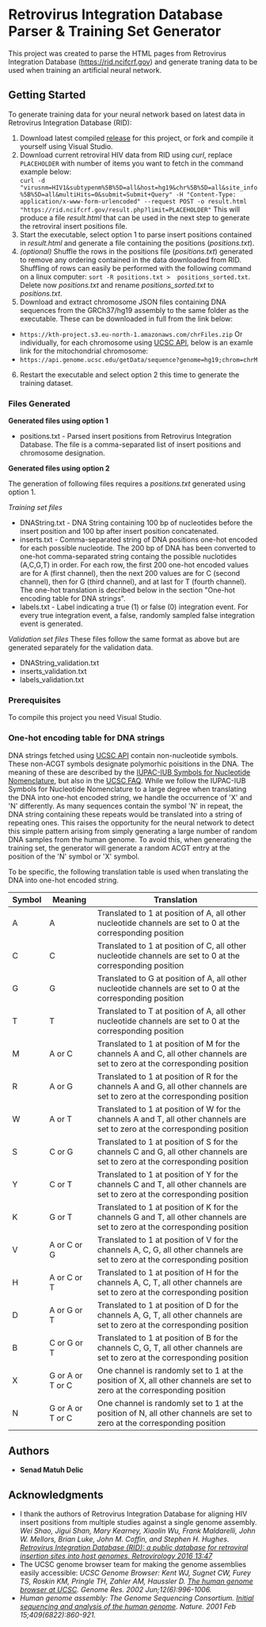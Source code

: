 # Retrovirus Integration Database Parser & Training Set Generator 
This project was created to parse the HTML pages from Retrovirus Integration Database (https://rid.ncifcrf.gov) and generate traning data to be used when training an artificial neural network.

## Getting Started

To generate training data for your neural network based on latest data in Retrovirus Integration Database (RID):
1. Download latest compiled [release](https://github.com/senadmd/RetrovirusIntegrationDatabaseParser/releases "latest release") for this project, or fork and compile it yourself using Visual Studio.
2. Download current retroviral HIV data from RID using *curl*, replace `PLACEHOLDER` with number of items you want to fetch in the command example below:  
``
curl -d "virusnm=HIV1&subtypenm%5B%5D=all&host=hg19&chr%5B%5D=all&site_info%5B%5D=all&multiHits=0&submit=Submit+Query" -H "Content-Type: application/x-www-form-urlencoded" --request POST -o result.html "https://rid.ncifcrf.gov/result.php?limit=PLACEHOLDER"
``
  This will produce a file *result.html* that can be used in the next step to generate the retroviral insert positions file.
3. Start the executable, select option 1 to parse insert positions contained in *result.html* and generate a file containing the positions (*positions.txt*).
4. *(optional)* Shuffle the rows in the positions file (*positions.txt*) generated to remove any ordering contained in the data downloaded from RID. Shuffling of rows can easily be performed with the following command on a linux computer: 
``
sort -R positions.txt >  positions_sorted.txt
``.
  Delete now *positions.txt* and rename *positions_sorted.txt* to *positions.txt*.
5. Download and extract chromosome JSON files containing DNA sequences from the GRCh37/hg19 assembly to the same folder as the executable. These can be downloaded in full from the link below:
* ``https://kth-project.s3.eu-north-1.amazonaws.com/chrFiles.zip``
Or individually, for each chromosome using [UCSC API](http://genome.ucsc.edu/goldenPath/help/api.html), below is an examle link for the mitochondrial chromosome:
* ``https://api.genome.ucsc.edu/getData/sequence?genome=hg19;chrom=chrM``
6. Restart the executable and select option 2 this time to generate the training dataset.
### Files Generated
**Generated files using option 1**
- positions.txt - Parsed insert positions from Retrovirus Integration Database. The file is a comma-separated list of insert positions and chromosome designation. 

**Generated files using option 2**

The generation of following files requires a *positions.txt* generated using option 1.

*Training set files*
- DNAString.txt - DNA String containing 100 bp of nucleotides before the insert position and 100 bp after insert position concatenated.
- inserts.txt - Comma-separated string of DNA positions one-hot encoded for each possible nucleotide. The 200 bp of DNA has been converted to one-hot comma-separated string containg the possible nuclotides (A,C,G,T) in order. For each row, the first 200 one-hot encoded values are for A (first channel), then the next 200 values are for C (second channel), then for G (third channel), and at last for T (fourth channel). The one-hot translation is decribed below in the section "One-hot encoding table for DNA strings".
- labels.txt - Label indicating a true (1) or false (0) integration event. For every true integration event, a false, randomly sampled false integration event is generated.

*Validation set files* 
These files follow the same format as above but are generated separately for the validation data.
- DNAString_validation.txt
- inserts_validation.txt
- labels_validation.txt    

### Prerequisites

To compile this project you need Visual Studio.

### One-hot encoding table for DNA strings
DNA strings fetched using [UCSC API](http://genome.ucsc.edu/goldenPath/help/api.html) contain non-nucleotide symbols. These non-ACGT symbols designate polymorhic poisitions in the DNA. The meaning of these are described by the [IUPAC-IUB Symbols for Nucleotide Nomenclature](https://www.qmul.ac.uk/sbcs/iubmb/misc/naseq.html), but also in the [UCSC FAQ](https://genome-euro.ucsc.edu/FAQ/FAQdownloads.html#download5).
While we follow the IUPAC-IUB Symbols for Nucleotide Nomenclature to a large degree when translating the DNA into one-hot encoded string, we handle the occurrence of 'X' and 'N' differently. As many sequences contain the symbol 'N' in repeat, the DNA string containing these repeats would be translated into a string of repeating ones. This raises the opportunity for the neural network to detect this simple pattern arising from simply generating a large number of random DNA samples from the human genome. To avoid this, when generating the training set, the generator will generate a random ACGT entry at the position of the 'N' symbol or 'X' symbol.

To be specific, the following translation table is used when translating the DNA into one-hot encoded string.


| Symbol | Meaning | Translation |
| --- | --- | --- |
| A | A | Translated to 1 at position of A, all other nucleotide channels are set to 0 at the corresponding position |
| C | C | Translated to 1 at position of C, all other nucleotide channels are set to 0 at the corresponding position |
| G | G | Translated to G at position of A, all other nucleotide channels are set to 0 at the corresponding position |
| T | T | Translated to T at position of A, all other nucleotide channels are set to 0 at the corresponding position |
| M | A or C | Translated to 1 at position of M for the channels A and C, all other channels are set to zero at the corresponding position |
| R | A or G | Translated to 1 at position of R for the channels A and G, all other channels are set to zero at the corresponding position |
| W | A or T | Translated to 1 at position of W for the channels A and T, all other channels are set to zero at the corresponding position |
| S | C or G | Translated to 1 at position of S for the channels C and G, all other channels are set to zero at the corresponding position |
| Y | C or T | Translated to 1 at position of Y for the channels C and T, all other channels are set to zero at the corresponding position |
| K | G or T | Translated to 1 at position of K for the channels G and T, all other channels are set to zero at the corresponding position |
| V | A or C or G | Translated to 1 at position of V for the channels A, C, G, all other channels are set to zero at the corresponding position |
| H | A or C or T | Translated to 1 at position of H for the channels A, C, T, all other channels are set to zero at the corresponding position |
| D | A or G or T | Translated to 1 at position of D for the channels A, G, T, all other channels are set to zero at the corresponding position |
| B | C or G or T | Translated to 1 at position of B for the channels C, G, T, all other channels are set to zero at the corresponding position |
| X | G or A or T or C | One channel is randomly set to 1 at the position of X, all other channels are set to zero at the corresponding position |
| N | G or A or T or C | One channel is randomly set to 1 at the position of N, all other channels are set to zero at the corresponding position |
 
## Authors

* **Senad Matuh Delic** 



## Acknowledgments

* I thank the authors of Retrovirus Integration Database for aligning HIV insert positions from multiple studies against a single genome assembly.
*Wei Shao, Jigui Shan, Mary Kearney, Xiaolin Wu, Frank Maldarelli, John W. Mellors, Brian Luke, John M. Coffin, and Stephen H. Hughes. [Retrovirus Integration Database (RID): a public database for retroviral insertion sites into host genomes. Retrovirology 2016 13:47](http://www.retrovirology.com/content/13/1/47)*
* The UCSC genome browser team for making the genome assemblies easily accessible: *UCSC Genome Browser: Kent WJ, Sugnet CW, Furey TS, Roskin KM, Pringle TH, Zahler AM, Haussler D. [The human genome browser at UCSC](http://www.genome.org/cgi/content/abstract/12/6/996). Genome Res. 2002 Jun;12(6):996-1006.*
* *Human genome assembly: The Genome Sequencing Consortium. [Initial sequencing and analysis of the human genome](http://www.nature.com/nature/journal/v409/n6822/abs/409860a0.html). Nature. 2001 Feb 15;409(6822):860-921.*
